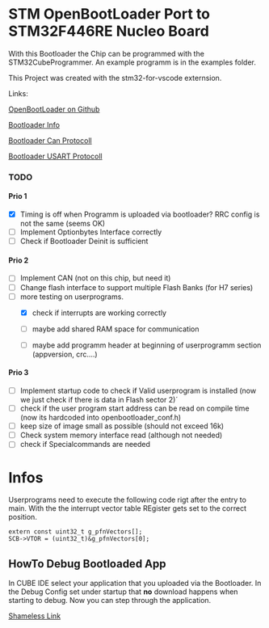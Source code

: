 # STM OpenBootLoader Port to STM32F446RE Nucleo Board

With this Bootloader the Chip can be programmed with the STM32CubeProgrammer. An example programm is in the examples folder.

This Project was created with the stm32-for-vscode externsion.

Links:

[OpenBootLoader on Github](https://github.com/STMicroelectronics/stm32-mw-openbl)

[Bootloader Info](https://www.st.com/resource/en/application_note/cd00167594-stm32-microcontroller-system-memory-boot-mode-stmicroelectronics.pdf)

[Bootloader Can Protocoll](https://www.st.com/resource/en/application_note/cd00264321-can-protocol-used-in-the-stm32-bootloader-stmicroelectronics.pdf)

[Bootloader USART Protocoll](https://www.st.com/resource/en/application_note/cd00264342-usart-protocol-used-in-the-stm32-bootloader-stmicroelectronics.pdf)


### TODO

#### Prio 1
- [x] Timing is off when Programm is uploaded via bootloader? RRC config is not the same (seems OK)
- [ ] Implement Optionbytes Interface correctly
- [ ] Check if Bootloader Deinit is sufficient

#### Prio 2
- [ ] Implement CAN (not on this chip, but need it)
- [ ] Change flash interface to support multiple Flash Banks (for H7 series)
- [ ] more testing on userprograms.
  	- [x] check if interrupts are working correctly
  	- [ ] maybe add shared RAM space for communication
  	- [ ] maybe add programm header at beginning of userprogramm section (appversion, crc....)


#### Prio 3 
- [ ] Implement startup code to check if Valid userprogram is installed (now we just check if there is data in Flash sector 2)´
- [ ] check if the user program start address can be read on compile time (now its hardcoded into openbootloader_conf.h)
- [ ]  keep size of image small as possible (should not exceed 16k)
- [ ] Check system memory interface read (although not needed)
- [ ] check if Specialcommands are needed

# Infos

Userprograms need to execute the following code rigt after the entry to main. With the the interrupt vector table REgister gets set to the correct position.

```
extern const uint32_t g_pfnVectors[];
SCB->VTOR = (uint32_t)&g_pfnVectors[0];
```

## HowTo Debug Bootloaded App

In CUBE IDE select your application that you uploaded via the Bootloader. In the Debug Config set under startup that  __no__ download happens when starting to debug. Now you can step through the application.

[Shameless Link](https://github.com/ethanhuanginst/STM32CubeIDE-Workshop-2019/tree/master/hands-on/09_BOOT-APP)

